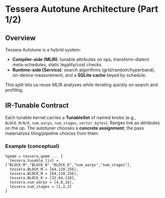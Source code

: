 
<!-- MERGE:BEGIN Tessera_Autotune_Architecture.md -->
# Tessera Autotune Architecture (Part 1/2)

## Overview
Tessera Autotune is a hybrid system:
- **Compiler-side (MLIR)**: tunable attributes on ops, transform-dialect meta-schedules, static legality/cost checks.
- **Runtime-side (Service)**: search algorithms (grid/random/hyperband), on-device measurement, and a **SQLite cache** keyed by schedule.

This split lets us reuse MLIR analyses while iterating quickly on search and profiling.

## IR-Tunable Contract
Each tunable kernel carries a **TunableSet** of named knobs (e.g., `BLOCK_M/N/K`, `num_warps`, `num_stages`, `vector_bytes`). Ranges live as attributes on the op. The autotuner chooses a **concrete assignment**; the pass materializes tiling/pipeline choices from them.

### Example (conceptual)
```
%gemm = tessera.gemm ... {
  tessera.tunable_list = ["BLOCK_M","BLOCK_N","BLOCK_K","num_warps","num_stages"],
  tessera.BLOCK_M = [64,128,256],
  tessera.BLOCK_N = [64,128,256],
  tessera.BLOCK_K = [32,64,128],
  tessera.num_warps = [4,8,16],
  tessera.num_stages = [1,2,3]
}
```
